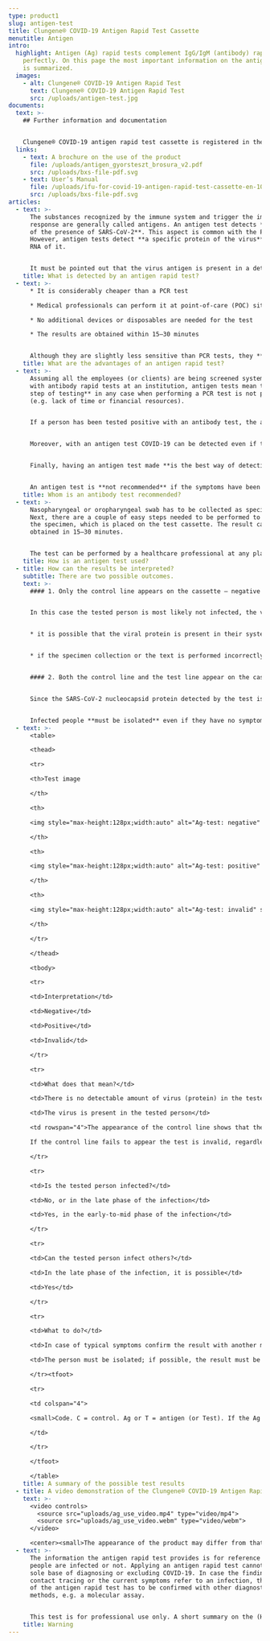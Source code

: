 ```yaml
---
type: product1
slug: antigen-test
title: Clungene® COVID-19 Antigen Rapid Test Cassette
menutitle: Antigen
intro:
  highlight: Antigen (Ag) rapid tests complement IgG/IgM (antibody) rapid tests
    perfectly. On this page the most important information on the antigen test
    is summarized.
  images:
    - alt: Clungene® COVID-19 Antigen Rapid Test
      text: Clungene® COVID-19 Antigen Rapid Test
      src: /uploads/antigen-test.jpg
documents:
  text: >-
    ## Further information and documentation


    Clungene® COVID-19 antigen rapid test cassette is registered in the European Union. Its DIMDI registration number is: DE/CA05/IvD-238321-1547-00. Its OGYÉI (National Institute of Pharmacy and Nutrition of Hungary) registration number is: HU/CA01=17106/20.
  links:
    - text: A brochure on the use of the product
      file: /uploads/antigen_gyorsteszt_brosura_v2.pdf
      src: /uploads/bxs-file-pdf.svg
    - text: User’s Manual
      file: /uploads/ifu-for-covid-19-antigen-rapid-test-cassette-en-109155103-version-3.0.pdf
      src: /uploads/bxs-file-pdf.svg
articles:
  - text: >-
      The substances recognized by the immune system and trigger the immune
      response are generally called antigens. An antigen test detects **directly
      of the presence of SARS-CoV-2**. This aspect is common with the PCR test.
      However, antigen tests detect **a specific protein of the virus**, not the
      RNA of it.


      It must be pointed out that the virus antigen is present in a detectable amount **in the early phase of the infection** – antigen tests are thus the most reliable when they are used in the **first 7 days after the onset day** (when the symptoms first appear).
    title: What is detected by an antigen rapid test?
  - text: >-
      * It is considerably cheaper than a PCR test

      * Medical professionals can perform it at point-of-care (POC) sites, too, e.g. in a suitable room of a company

      * No additional devices or disposables are needed for the test

      * The results are obtained within 15–30 minutes


      Although they are slightly less sensitive than PCR tests, they **can be used together with antibody tests**, since **they detect COVID-19 in the phase of the infection when antibody tests are not able to do so yet.**
    title: What are the advantages of an antigen rapid test?
  - text: >-
      Assuming all the employees (or clients) are being screened systematically
      with antibody rapid tests at an institution, antigen tests mean the **next
      step of testing** in any case when performing a PCR test is not possible
      (e.g. lack of time or financial resources).


      If a person has been tested positive with an antibody test, the antigen test **can be strengthen the diagnosis of an active infection**. In case of a confirmed new infection, with antigen tests **close contact can be tested** to discover whether they have got COVID-19, too in a cost-effective way. (Antibody tests often miss the early phase of the infection.)


      Moreover, with an antigen test COVID-19 can be detected even if the antibody test has been negative but the person **shows the** (mild) **symptoms of the disease or have met confirmed COVID-19 people recently**.


      Finally, having an antigen test made **is the best way of detection if it is crucial to get the result as quickly as possible – when there is no time for a PCR test**. For example, for employees having to start a business trip or at medical institution for patients whose treatment cannot be delayed.


      An antigen test is **not recommended** if the symptoms have been persisting for a long time, and they cannot detect past infections. In these cases, an antibody test is to be performed.
    title: Whom is an antibody test recommended?
  - text: >-
      Nasopharyngeal or oropharyngeal swab has to be collected as specimen.
      Next, there are a couple of easy steps needed to be performed to prepare
      the specimen, which is placed on the test cassette. The result can be
      obtained in 15–30 minutes.


      The test can be performed by a healthcare professional at any place, no additional devices or disposables are needed for that.
    title: How is an antigen test used?
  - title: How can the results be interpreted?
    subtitle: There are two possible outcomes.
    text: >-
      #### 1. Only the control line appears on the cassette – negative result.


      In this case the tested person is most likely not infected, the virus is not present in their body. However, a negative result cannot role out the infection totally, because


      * it is possible that the viral protein is present in their system but its amount is so small that the antigen test cannot detect it;


      * if the specimen collection or the text is performed incorrectly, there may be no viral protein in the sample.


      #### 2. Both the control line and the test line appear on the cassette – positive result.


      Since the SARS-CoV-2 nucleocapsid protein detected by the test is unique to this virus, the positive result means that the tested person is almost surely infected.


      Infected people **must be isolated** even if they have no symptoms at all, because **they can infect others with the virus, too**.
  - text: >-
      <table>

      <thead>

      <tr>

      <th>Test image

      </th>

      <th>

      <img style="max-height:128px;width:auto" alt="Ag-test: negative" src="/uploads/image1.jpeg" />

      </th>

      <th>

      <img style="max-height:128px;width:auto" alt="Ag-test: positive" src="/uploads/image2.jpeg" />

      </th>

      <th>

      <img style="max-height:128px;width:auto" alt="Ag-test: invalid" src="/uploads/image3.jpeg" />

      </th>

      </tr>

      </thead>

      <tbody>

      <tr>

      <td>Interpretation</td>

      <td>Negative</td>

      <td>Positive</td>

      <td>Invalid</td>

      </tr>

      <tr>

      <td>What does that mean?</td>

      <td>There is no detectable amount of virus (protein) in the tested person</td>

      <td>The virus is present in the tested person</td>

      <td rowspan="4">The appearance of the control line shows that the test has been performed well.<br>

      If the control line fails to appear the test is invalid, regardless of any other lines. Repeat the test with a new cassette!</td>

      </tr>

      <tr>

      <td>Is the tested person infected?</td>

      <td>No, or in the late phase of the infection</td>

      <td>Yes, in the early-to-mid phase of the infection</td>

      </tr>

      <tr>

      <td>Can the tested person infect others?</td>

      <td>In the late phase of the infection, it is possible</td>

      <td>Yes</td>

      </tr>

      <tr>

      <td>What to do?</td>

      <td>In case of typical symptoms confirm the result with another method</td>

      <td>The person must be isolated; if possible, the result must be confirmed</td>

      </tr><tfoot>

      <tr>

      <td colspan="4">

      <small>Code. C = control. Ag or T = antigen (or Test). If the Ag (T) line appears, the result is positive, regardless of the intensity of the line. The intensity of the Ag (T) line does not refer to the phase of the infection nor to the severity of the disease. This table is for reference only; it does not substitute the User’s Manual. This table cannot be used as a medical diagnostic guideline.</small>

      </td>

      </tr>

      </tfoot>

      </table>
    title: A summary of the possible test results
  - title: A video demonstration of the Clungene® COVID-19 Antigen Rapid Test Cassette
    text: >-
      <video controls>
        <source src="uploads/ag_use_video.mp4" type="video/mp4">
        <source src="uploads/ag_use_video.webm" type="video/webm">
      </video>

      <center><small>The appearance of the product may differ from that shown in the film.</small></center>
  - text: >-
      The information the antigen rapid test provides is for reference whether
      people are infected or not. Applying an antigen rapid test cannot be the
      sole base of diagnosing or excluding COVID-19. In case the findings of the
      contact tracing or the current symptoms refer to an infection, the result
      of the antigen rapid test has to be confirmed with other diagnostic
      methods, e.g. a molecular assay.


      This test is for professional use only. A short summary on the (Hungarian) legal background of diagnostic tests can be found [here](https://covid-19.hbs.hu/legal-background).
    title: Warning
---
```

